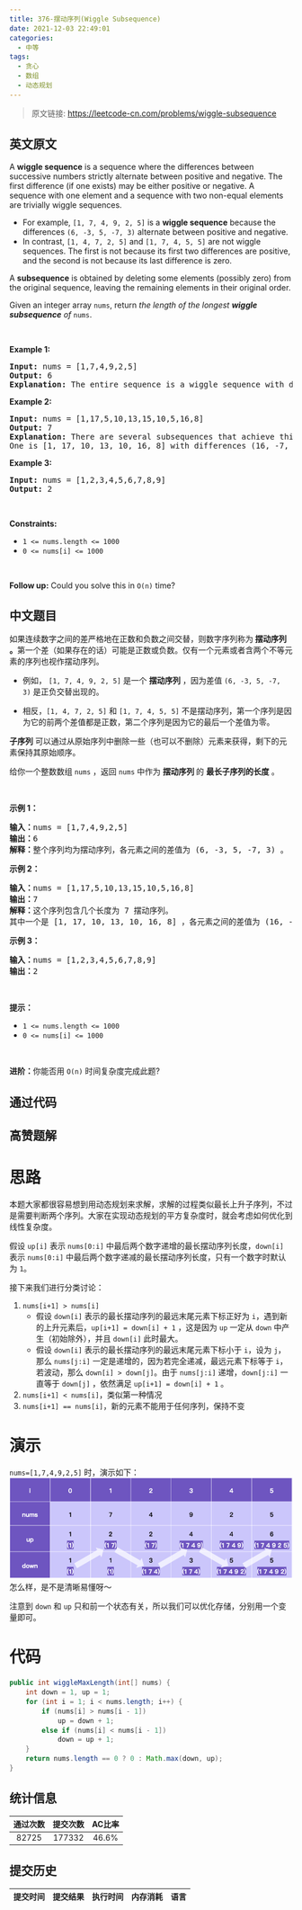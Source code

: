 ```yaml
---
title: 376-摆动序列(Wiggle Subsequence)
date: 2021-12-03 22:49:01
categories:
  - 中等
tags:
  - 贪心
  - 数组
  - 动态规划
---
```


> 原文链接: https://leetcode-cn.com/problems/wiggle-subsequence


## 英文原文
<div><p>A <strong>wiggle sequence</strong> is a sequence where the differences between successive numbers strictly alternate between positive and negative. The first difference (if one exists) may be either positive or negative. A sequence with one element and a sequence with two non-equal elements are trivially wiggle sequences.</p>

<ul>
	<li>For example, <code>[1, 7, 4, 9, 2, 5]</code> is a <strong>wiggle sequence</strong> because the differences <code>(6, -3, 5, -7, 3)</code> alternate between positive and negative.</li>
	<li>In contrast, <code>[1, 4, 7, 2, 5]</code> and <code>[1, 7, 4, 5, 5]</code> are not wiggle sequences. The first is not because its first two differences are positive, and the second is not because its last difference is zero.</li>
</ul>

<p>A <strong>subsequence</strong> is obtained by deleting some elements (possibly zero) from the original sequence, leaving the remaining elements in their original order.</p>

<p>Given an integer array <code>nums</code>, return <em>the length of the longest <strong>wiggle subsequence</strong> of </em><code>nums</code>.</p>

<p>&nbsp;</p>
<p><strong>Example 1:</strong></p>

<pre>
<strong>Input:</strong> nums = [1,7,4,9,2,5]
<strong>Output:</strong> 6
<strong>Explanation:</strong> The entire sequence is a wiggle sequence with differences (6, -3, 5, -7, 3).
</pre>

<p><strong>Example 2:</strong></p>

<pre>
<strong>Input:</strong> nums = [1,17,5,10,13,15,10,5,16,8]
<strong>Output:</strong> 7
<strong>Explanation:</strong> There are several subsequences that achieve this length.
One is [1, 17, 10, 13, 10, 16, 8] with differences (16, -7, 3, -3, 6, -8).
</pre>

<p><strong>Example 3:</strong></p>

<pre>
<strong>Input:</strong> nums = [1,2,3,4,5,6,7,8,9]
<strong>Output:</strong> 2
</pre>

<p>&nbsp;</p>
<p><strong>Constraints:</strong></p>

<ul>
	<li><code>1 &lt;= nums.length &lt;= 1000</code></li>
	<li><code>0 &lt;= nums[i] &lt;= 1000</code></li>
</ul>

<p>&nbsp;</p>
<p><strong>Follow up:</strong> Could you solve this in <code>O(n)</code> time?</p>
</div>

## 中文题目
<div><p>如果连续数字之间的差严格地在正数和负数之间交替，则数字序列称为<strong> 摆动序列 。</strong>第一个差（如果存在的话）可能是正数或负数。仅有一个元素或者含两个不等元素的序列也视作摆动序列。</p>

<ul>
	<li>
	<p>例如， <code>[1, 7, 4, 9, 2, 5]</code> 是一个 <strong>摆动序列</strong> ，因为差值 <code>(6, -3, 5, -7, 3)</code> 是正负交替出现的。</p>
	</li>
	<li>相反，<code>[1, 4, 7, 2, 5]</code> 和 <code>[1, 7, 4, 5, 5]</code> 不是摆动序列，第一个序列是因为它的前两个差值都是正数，第二个序列是因为它的最后一个差值为零。</li>
</ul>

<p><strong>子序列</strong> 可以通过从原始序列中删除一些（也可以不删除）元素来获得，剩下的元素保持其原始顺序。</p>

<p>给你一个整数数组 <code>nums</code> ，返回 <code>nums</code> 中作为 <strong>摆动序列 </strong>的 <strong>最长子序列的长度</strong> 。</p>

<p> </p>

<p><strong>示例 1：</strong></p>

<pre>
<strong>输入：</strong>nums = [1,7,4,9,2,5]
<strong>输出：</strong>6
<strong>解释：</strong>整个序列均为摆动序列，各元素之间的差值为 (6, -3, 5, -7, 3) 。
</pre>

<p><strong>示例 2：</strong></p>

<pre>
<strong>输入：</strong>nums = [1,17,5,10,13,15,10,5,16,8]
<strong>输出：</strong>7
<strong>解释：</strong>这个序列包含几个长度为 7 摆动序列。
其中一个是 [1, 17, 10, 13, 10, 16, 8] ，各元素之间的差值为 (16, -7, 3, -3, 6, -8) 。
</pre>

<p><strong>示例 3：</strong></p>

<pre>
<strong>输入：</strong>nums = [1,2,3,4,5,6,7,8,9]
<strong>输出：</strong>2
</pre>

<p> </p>

<p><strong>提示：</strong></p>

<ul>
	<li><code>1 <= nums.length <= 1000</code></li>
	<li><code>0 <= nums[i] <= 1000</code></li>
</ul>

<p> </p>

<p><strong>进阶：</strong>你能否用 <code>O(n)</code><em> </em>时间复杂度完成此题?</p>
</div>

## 通过代码
<RecoDemo>
</RecoDemo>


## 高赞题解
# 思路
本题大家都很容易想到用动态规划来求解，求解的过程类似最长上升子序列，不过是需要判断两个序列。大家在实现动态规划的平方复杂度时，就会考虑如何优化到线性复杂度。

假设 `up[i]` 表示 `nums[0:i]` 中最后两个数字递增的最长摆动序列长度，`down[i]` 表示 `nums[0:i]` 中最后两个数字递减的最长摆动序列长度，只有一个数字时默认为 `1`。

接下来我们进行分类讨论：
1. `nums[i+1] > nums[i]`
    - 假设 `down[i]` 表示的最长摆动序列的最远末尾元素下标正好为 `i`，遇到新的上升元素后，`up[i+1] = down[i] + 1` ，这是因为 `up` 一定从 `down` 中产生（初始除外），并且 `down[i]` 此时最大。
    - 假设 `down[i]` 表示的最长摆动序列的最远末尾元素下标小于 `i`，设为 `j`，那么 `nums[j:i]` 一定是递增的，因为若完全递减，最远元素下标等于 `i`，若波动，那么 `down[i] > down[j]`。由于 `nums[j:i]` 递增，`down[j:i]` 一直等于 `down[j]` ，依然满足 `up[i+1] = down[i] + 1` 。
2. `nums[i+1] < nums[i]`，类似第一种情况
3. `nums[i+1] == nums[i]`，新的元素不能用于任何序列，保持不变

# 演示
`nums=[1,7,4,9,2,5]` 时，演示如下：
![image.png](../images/wiggle-subsequence-0.png)
怎么样，是不是清晰易懂呀～

注意到 `down` 和 `up` 只和前一个状态有关，所以我们可以优化存储，分别用一个变量即可。

# 代码
```Java []
public int wiggleMaxLength(int[] nums) {
    int down = 1, up = 1;
    for (int i = 1; i < nums.length; i++) {
        if (nums[i] > nums[i - 1])
            up = down + 1;
        else if (nums[i] < nums[i - 1])
            down = up + 1;
    }
    return nums.length == 0 ? 0 : Math.max(down, up);
}
```


## 统计信息
| 通过次数 | 提交次数 | AC比率 |
| :------: | :------: | :------: |
|    82725    |    177332    |   46.6%   |

## 提交历史
| 提交时间 | 提交结果 | 执行时间 |  内存消耗  | 语言 |
| :------: | :------: | :------: | :--------: | :--------: |
